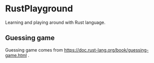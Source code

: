 # RustPlayground
Learning and playing around with Rust language.

## Guessing game
Guessing game comes from https://doc.rust-lang.org/book/guessing-game.html .
